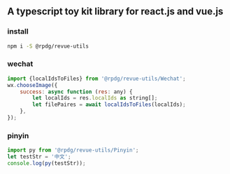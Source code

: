 ## A typescript toy kit library for react.js and vue.js

### install

```bash
npm i -S @rpdg/revue-utils
```

### wechat

```javascript
import {localIdsToFiles} from '@rpdg/revue-utils/Wechat';
wx.chooseImage({
    success: async function (res: any) {
		let localIds = res.localIds as string[];
 		let filePaires = await localIdsToFiles(localIds); 
	},
});
```



### pinyin

```javascript
import py from '@rpdg/revue-utils/Pinyin';
let testStr = '中文';
console.log(py(testStr));
```

